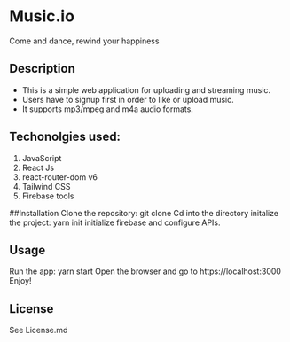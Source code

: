 # Music.io
Come and dance, rewind your happiness

## Description
* This is a simple web application for uploading and streaming music.
* Users have to signup first in order to like or upload music.
* It supports mp3/mpeg and m4a audio formats.

## Techonolgies used:
1. JavaScript
2. React Js
3. react-router-dom v6
4. Tailwind CSS
5. Firebase tools

##Installation
Clone the repository: git clone
Cd into the directory
initalize the project: yarn init
initialize firebase and configure APIs.

## Usage
Run the app: yarn start
Open the browser and go to https://localhost:3000
Enjoy!

## License
See License.md

